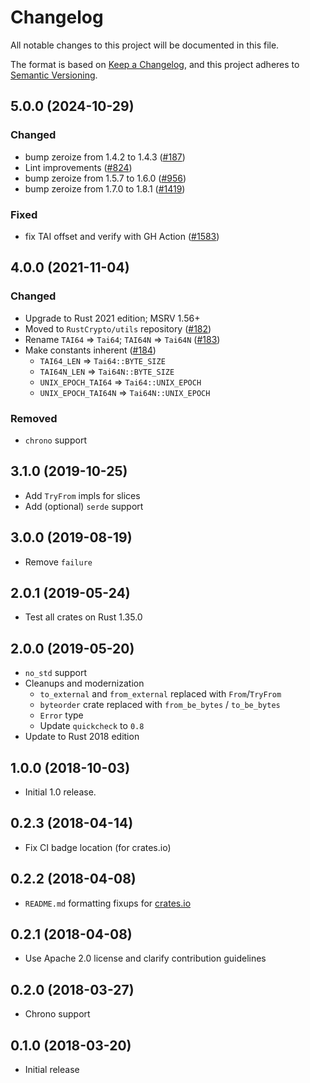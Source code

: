 # Changelog
All notable changes to this project will be documented in this file.

The format is based on [Keep a Changelog](https://keepachangelog.com/en/1.0.0/),
and this project adheres to [Semantic Versioning](https://semver.org/spec/v2.0.0.html).

## 5.0.0 (2024-10-29)
### Changed
- bump zeroize from 1.4.2 to 1.4.3 ([#187])
- Lint improvements ([#824])
- bump zeroize from 1.5.7 to 1.6.0 ([#956])
- bump zeroize from 1.7.0 to 1.8.1 ([#1419])

### Fixed
- fix TAI offset and verify with GH Action ([#1583])

[#187]: https://github.com/RustCrypto/formats/pull/187
[#824]: https://github.com/RustCrypto/formats/pull/824
[#956]: https://github.com/RustCrypto/formats/pull/956
[#1419]: https://github.com/RustCrypto/formats/pull/1419
[#1583]: https://github.com/RustCrypto/formats/pull/1583

## 4.0.0 (2021-11-04)
### Changed
- Upgrade to Rust 2021 edition; MSRV 1.56+
- Moved to `RustCrypto/utils` repository ([#182])
- Rename `TAI64` => `Tai64`; `TAI64N` => `Tai64N` ([#183])
- Make constants inherent ([#184])
  - `TAI64_LEN` => `Tai64::BYTE_SIZE`
  - `TAI64N_LEN` => `Tai64N::BYTE_SIZE`
  - `UNIX_EPOCH_TAI64` => `Tai64::UNIX_EPOCH`
  - `UNIX_EPOCH_TAI64N` => `Tai64N::UNIX_EPOCH`

### Removed
- `chrono` support

[#182]: https://github.com/RustCrypto/formats/pull/182
[#183]: https://github.com/RustCrypto/formats/pull/183
[#184]: https://github.com/RustCrypto/formats/pull/184

## 3.1.0 (2019-10-25)
- Add `TryFrom` impls for slices
- Add (optional) `serde` support

## 3.0.0 (2019-08-19)
- Remove `failure`

## 2.0.1 (2019-05-24)
- Test all crates on Rust 1.35.0

## 2.0.0 (2019-05-20)
- `no_std` support
- Cleanups and modernization
  - `to_external` and `from_external` replaced with `From`/`TryFrom`
  - `byteorder` crate replaced with `from_be_bytes` / `to_be_bytes`
  - `Error` type
  - Update `quickcheck` to `0.8`
- Update to Rust 2018 edition

## 1.0.0 (2018-10-03)
- Initial 1.0 release.

## 0.2.3 (2018-04-14)
- Fix CI badge location (for crates.io)

## 0.2.2 (2018-04-08)
- `README.md` formatting fixups for [crates.io](https://crates.io)

## 0.2.1 (2018-04-08)
- Use Apache 2.0 license and clarify contribution guidelines

## 0.2.0 (2018-03-27)
- Chrono support

## 0.1.0 (2018-03-20)
- Initial release
